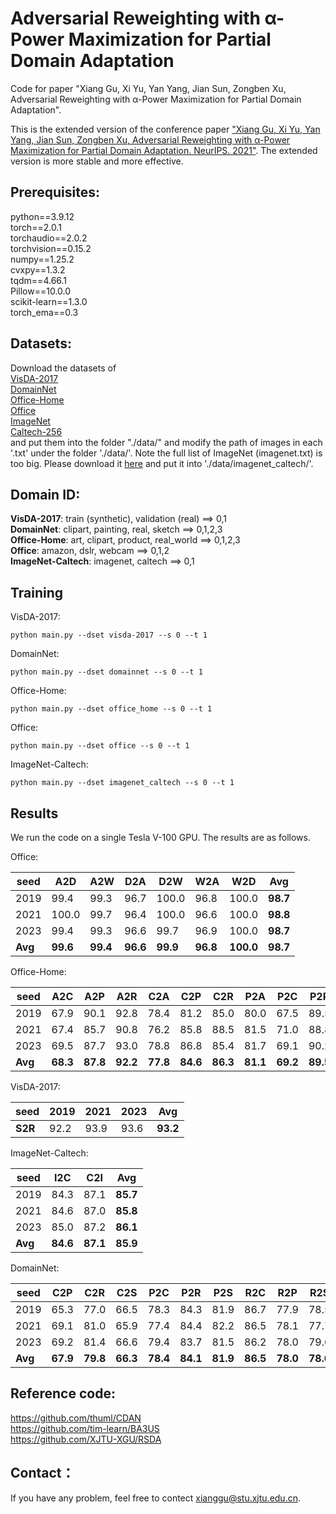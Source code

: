 # Adversarial Reweighting with α-Power Maximization for Partial Domain Adaptation

Code for paper "Xiang Gu, Xi Yu, Yan Yang, Jian Sun, Zongben Xu, Adversarial Reweighting with α-Power Maximization for Partial Domain Adaptation".

This is the extended version of the conference paper ["Xiang Gu, Xi Yu, Yan Yang, Jian Sun, Zongben Xu, Adversarial Reweighting with α-Power Maximization for Partial Domain Adaptation. NeurIPS. 2021"](https://github.com/XJTU-XGU/Adversarial-Reweighting-for-Partial-Domain-Adaptation). The extended version is more stable and more effective.
## Prerequisites:
python==3.9.12 <br>
torch==2.0.1 <br>
torchaudio==2.0.2 <br>
torchvision==0.15.2 <br>
numpy==1.25.2 <br>
cvxpy==1.3.2 <br>
tqdm==4.66.1 <br>
Pillow==10.0.0 <br>
scikit-learn==1.3.0 <br>
torch_ema==0.3

## Datasets:
Download the datasets of <br>
[VisDA-2017](http://ai.bu.edu/visda-2017/) <br>
[DomainNet](http://ai.bu.edu/M3SDA/) <br>
[Office-Home](https://www.hemanthdv.org/officeHomeDataset.html) <br>
[Office](https://www.cc.gatech.edu/~judy/domainadapt/) <br>
[ImageNet](https://www.image-net.org/) <br>
[Caltech-256](http://www.vision.caltech.edu/Image_Datasets/Caltech256/) <br>
and put them into the folder "./data/" and modify the path of images in each '.txt' under the folder './data/'. Note the full list of ImageNet (imagenet.txt) is too big. Please download it [here](https://drive.google.com/file/d/1aZGNVO4-6yl7L0ulinDPxo11-RDozeBP/view?usp=sharing) and put it into './data/imagenet_caltech/'. 

## Domain ID:
**VisDA-2017**: train (synthetic), validation (real) ==> 0,1 <br>
**DomainNet**: clipart, painting, real, sketch ==> 0,1,2,3 <br>
**Office-Home**: art, clipart, product, real_world ==> 0,1,2,3 <br>
**Office**: amazon, dslr, webcam  ==> 0,1,2 <br>
**ImageNet-Caltech**: imagenet, caltech ==> 0,1 <br>
## Training
VisDA-2017:
```
python main.py --dset visda-2017 --s 0 --t 1
```
DomainNet:
```
python main.py --dset domainnet --s 0 --t 1
```
Office-Home:
```
python main.py --dset office_home --s 0 --t 1
```
Office:
```
python main.py --dset office --s 0 --t 1
```
ImageNet-Caltech:
```
python main.py --dset imagenet_caltech --s 0 --t 1
```

## Results
We run the code on a single Tesla V-100 GPU. The results are as follows.

Office:

| seed    | A2D      | A2W      | D2A      | D2W      | W2A      | W2D       | Avg      |
| ------- | -------- | -------- | -------- | -------- | -------- | --------- | -------- |
| 2019    | 99.4     | 99.3     | 96.7     | 100.0    | 96.8     | 100.0     | **98.7** |
| 2021    | 100.0    | 99.7     | 96.4     | 100.0    | 96.6     | 100.0     | **98.8** |
| 2023    | 99.4     | 99.3     | 96.6     | 99.7     | 96.9     | 100.0     | **98.7** |
| **Avg** | **99.6** | **99.4** | **96.6** | **99.9** | **96.8** | **100.0** | **98.7** |

Office-Home:

| seed    | A2C      | A2P      | A2R      | C2A      | C2P      | C2R      | P2A      | P2C      | P2R      | R2A      | R2C      | R2P      | Avg      |
| ------- | -------- | -------- | -------- | -------- | -------- | -------- | -------- | -------- | -------- | -------- | -------- | -------- | -------- |
| 2019    | 67.9     | 90.1     | 92.8     | 78.4     | 81.2     | 85.0     | 80.0     | 67.5     | 89.5     | 87.3     | 72.5     | 89.2     | **81.8** |
| 2021    | 67.4     | 85.7     | 90.8     | 76.2     | 85.8     | 88.5     | 81.5     | 71.0     | 88.8     | 85.3     | 69.2     | 88.9     | **81.6** |
| 2023    | 69.5     | 87.7     | 93.0     | 78.8     | 86.8     | 85.4     | 81.7     | 69.1     | 90.2     | 86.1     | 68.2     | 89.2     | **82.1** |
| **Avg** | **68.3** | **87.8** | **92.2** | **77.8** | **84.6** | **86.3** | **81.1** | **69.2** | **89.5** | **86.2** | **70.0** | **89.1** | **81.8** |

VisDA-2017:

| seed    | 2019 | 2021 | 2023 | Avg      |
| ------- | ---- | ---- | ---- | -------- |
| **S2R** | 92.2 | 93.9 | 93.6 | **93.2** |

ImageNet-Caltech:

| seed    | I2C      | C2I      | Avg      |
| ------- | -------- | -------- | -------- |
| 2019    | 84.3     | 87.1     | **85.7** |
| 2021    | 84.6     | 87.0     | **85.8** |
| 2023    | 85.0     | 87.2     | **86.1** |
| **Avg** | **84.6** | **87.1** | **85.9** |

DomainNet:

| seed    | C2P      | C2R      | C2S      | P2C      | P2R      | P2S      | R2C      | R2P      | R2S      | S2C      | S2P      | S2R      | Avg      |
| ------- | -------- | -------- | -------- | -------- | -------- | -------- | -------- | -------- | -------- | -------- | -------- | -------- | -------- |
| 2019    | 65.3     | 77.0     | 66.5     | 78.3     | 84.3     | 81.9     | 86.7     | 77.9     | 78.5     | 66.8     | 63.8     | 70.9     | **74.8** |
| 2021    | 69.1     | 81.0     | 65.9     | 77.4     | 84.4     | 82.2     | 86.5     | 78.1     | 77.7     | 60.1     | 65.7     | 72.5     | **75.1** |
| 2023    | 69.2     | 81.4     | 66.6     | 79.4     | 83.7     | 81.5     | 86.2     | 78.0     | 79.6     | 60.7     | 65.0     | 71.8     | **75.3** |
| **Avg** | **67.9** | **79.8** | **66.3** | **78.4** | **84.1** | **81.9** | **86.5** | **78.0** | **78.6** | **62.5** | **64.8** | **71.7** | **75.0** |

## Reference code:

https://github.com/thuml/CDAN <br>
https://github.com/tim-learn/BA3US <br>
https://github.com/XJTU-XGU/RSDA

## Contact：
If you have any problem, feel free to contect xianggu@stu.xjtu.edu.cn.
